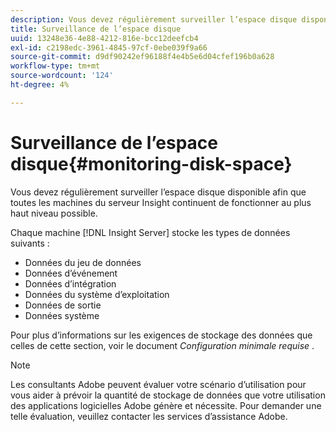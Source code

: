 ```yaml
---
description: Vous devez régulièrement surveiller l’espace disque disponible afin que toutes les machines du serveur Insight continuent de fonctionner au plus haut niveau possible.
title: Surveillance de l’espace disque
uuid: 13248e36-4e88-4212-816e-bcc12deefcb4
exl-id: c2198edc-3961-4845-97cf-0ebe039f9a66
source-git-commit: d9df90242ef96188f4e4b5e6d04cfef196b0a628
workflow-type: tm+mt
source-wordcount: '124'
ht-degree: 4%

---
```


# Surveillance de l’espace disque{#monitoring-disk-space}

Vous devez régulièrement surveiller l’espace disque disponible afin que toutes les machines du serveur Insight continuent de fonctionner au plus haut niveau possible.

Chaque machine [!DNL Insight Server] stocke les types de données suivants :

* Données du jeu de données
* Données d’événement
* Données d’intégration
* Données du système d’exploitation
* Données de sortie
* Données système

Pour plus d’informations sur les exigences de stockage des données que celles de cette section, voir le document *Configuration minimale requise* .

>[!NOTE]
>
>Les consultants Adobe peuvent évaluer votre scénario d’utilisation pour vous aider à prévoir la quantité de stockage de données que votre utilisation des applications logicielles Adobe génère et nécessite. Pour demander une telle évaluation, veuillez contacter les services d’assistance Adobe.
